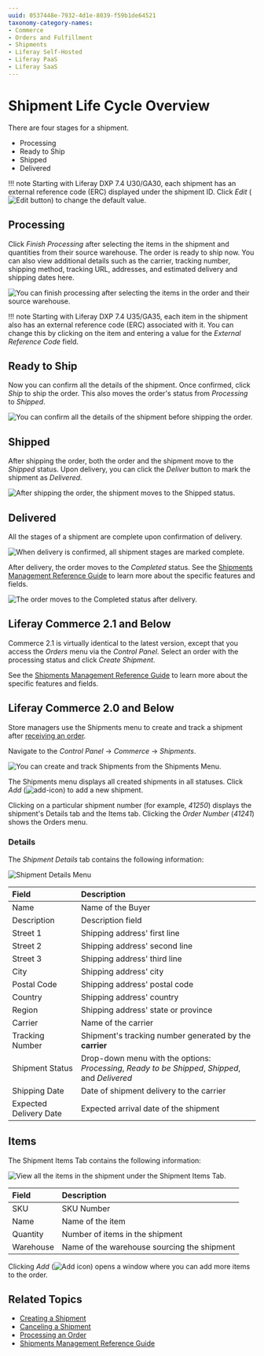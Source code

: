 ```yaml
---
uuid: 0537448e-7932-4d1e-8039-f59b1de64521
taxonomy-category-names:
- Commerce
- Orders and Fulfillment
- Shipments
- Liferay Self-Hosted
- Liferay PaaS
- Liferay SaaS
---
```

# Shipment Life Cycle Overview

There are four stages for a shipment.

* Processing
* Ready to Ship
* Shipped
* Delivered

!!! note
    Starting with Liferay DXP 7.4 U30/GA30, each shipment has an external reference code (ERC) displayed under the shipment ID. Click *Edit* (![Edit button](../../images/icon-edit-pencil.png)) to change the default value. 

## Processing

Click *Finish Processing* after selecting the items in the shipment and quantities from their source warehouse. The order is ready to ship now. You can also view additional details such as the carrier, tracking number, shipping method, tracking URL, addresses, and estimated delivery and shipping dates here.

![You can finish processing after selecting the items in the order and their source warehouse.](./shipment-life-cycle-overview/images/01.png)

!!! note
    Starting with Liferay DXP 7.4 U35/GA35, each item in the shipment also has an external reference code (ERC) associated with it. You can change this by clicking on the item and entering a value for the *External Reference Code* field.

## Ready to Ship

Now you can confirm all the details of the shipment. Once confirmed, click *Ship* to ship the order. This also moves the order's status from *Processing* to *Shipped*.

![You can confirm all the details of the shipment before shipping the order.](./shipment-life-cycle-overview/images/02.png)

## Shipped

After shipping the order, both the order and the shipment move to the *Shipped* status. Upon delivery, you can click the *Deliver* button to mark the shipment as *Delivered*.

![After shipping the order, the shipment moves to the Shipped status.](./shipment-life-cycle-overview/images/03.png)

## Delivered

All the stages of a shipment are complete upon confirmation of delivery.

![When delivery is confirmed, all shipment stages are marked complete.](./shipment-life-cycle-overview/images/04.png)

After delivery, the order moves to the *Completed* status. See the [Shipments Management Reference Guide](./shipments-management-reference-guide.md) to learn more about the specific features and fields.

![The order moves to the Completed status after delivery.](./shipment-life-cycle-overview/images/05.png)

## Liferay Commerce 2.1 and Below

Commerce 2.1 is virtually identical to the latest version, except that you access the *Orders* menu via the *Control Panel*. Select an order with the processing status and click *Create Shipment*.

See the [Shipments Management Reference Guide](./shipments-management-reference-guide.md) to learn more about the specific features and fields.

## Liferay Commerce 2.0 and Below

Store managers use the Shipments menu to create and track a shipment after [receiving an order](../orders/processing-an-order.md#commerce-2-0-and-below).

Navigate to the *Control Panel* &rarr; *Commerce* &rarr; *Shipments*.

![You can create and track Shipments from the Shipments Menu.](./shipment-life-cycle-overview/images/06.png)

The Shipments menu displays all created shipments in all statuses. Click *Add* (![add-icon](../../images/icon-add.png)) to add a new shipment.

Clicking on a particular shipment number (for example, *41250*) displays the shipment's Details tab and the Items tab. Clicking the *Order Number* (*41241*) shows the Orders menu.

### Details

The *Shipment Details* tab contains the following information:

![Shipment Details Menu](./shipment-life-cycle-overview/images/07.png)

| Field                  | Description                                                                                      |
| :--------------------- | :----------------------------------------------------------------------------------------------- |
| Name                   | Name of the Buyer                                                                                |
| Description            | Description field                                                                                |
| Street 1               | Shipping address' first line                                                                     |
| Street 2               | Shipping address' second line                                                                    |
| Street 3               | Shipping address' third line                                                                     |
| City                   | Shipping address' city                                                                           |
| Postal Code            | Shipping address' postal code                                                                    |
| Country                | Shipping address' country                                                                        |
| Region                 | Shipping address' state or province                                                              |
| Carrier                | Name of the carrier                                                                              |
| Tracking Number        | Shipment's tracking number generated by the **carrier**                                          |
| Shipment Status        | Drop-down menu with the options: *Processing*, *Ready to be Shipped*, *Shipped*, and *Delivered* |
| Shipping Date          | Date of shipment delivery to the carrier                                                         |
| Expected Delivery Date | Expected arrival date of the shipment                                                            |

## Items

The Shipment Items Tab contains the following information:

![View all the items in the shipment under the Shipment Items Tab.](./shipment-life-cycle-overview/images/08.png)

| Field     | Description                                 |
| :-------- | :------------------------------------------ |
| SKU       | SKU Number                                  |
| Name      | Name of the item                            |
| Quantity  | Number of items in the shipment             |
| Warehouse | Name of the warehouse sourcing the shipment |

Clicking *Add* (![Add icon](../../images/icon-add.png)) opens a window where you can add more items to the order.

## Related Topics

* [Creating a Shipment](./creating-a-shipment.md)
* [Canceling a Shipment](./cancelling-a-shipment.md)
* [Processing an Order](../orders/processing-an-order.md)
* [Shipments Management Reference Guide](./shipments-management-reference-guide.md)
